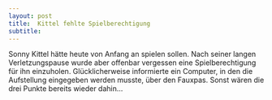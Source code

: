 ```yaml
---
layout: post
title:  Kittel fehlte Spielberechtigung
subtitle:  
---
```


Sonny Kittel hätte heute von Anfang an spielen sollen. Nach seiner langen Verletzungspause wurde aber offenbar vergessen eine Spielberechtigung für ihn einzuholen. Glücklicherweise informierte ein Computer, in den die Aufstellung eingegeben werden musste, über den Fauxpas. Sonst wären die drei Punkte bereits wieder dahin...


